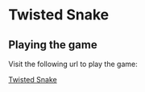 # Twisted Snake

## Playing the game

Visit the following url to play the game:

[Twisted Snake](https://dry-shelf-27697.herokuapp.com/)
